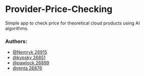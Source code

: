 # Provider-Price-Checking
Simple app to check price for theoretical cloud products using AI algorithms.

### Authors:
- [@Nemryk 26915](https://github.com/Nemryk)
- [@kvpsky 26851](https://github.com/kvpsky)
- [@pawlock 26899](https://github.com/pawlock)
- [@renta 26876](https://github.com/rentha)
